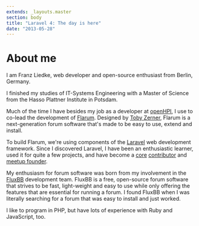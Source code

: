 ```yaml
---
extends: _layouts.master
section: body
title: "Laravel 4: The day is here"
date: "2013-05-28"
---
```


# About me

I am Franz Liedke, web developer and open-source enthusiast from Berlin, Germany.

I finished my studies of IT-Systems Engineering with a Master of Science from the Hasso Plattner Institute in Potsdam.

Much of the time I have besides my job as a developer at [openHPI][openhpi], I use to co-lead the development of [Flarum][flarum].
Designed by [Toby Zerner][toby], Flarum is a next-generation forum software that's made to be easy to use, extend and install.

To build Flarum, we're using components of the [Laravel][laravel] web development framework.
Since I discovered Laravel, I have been an enthusiastic learner, used it for quite a few projects, and have become a [core][lara-vel] [contributor][lara-fw] and [meetup founder][lara-meetup].

My enthusiasm for forum software was born from my involvement in the [FluxBB][fluxbb] development team.
FluxBB is a free, open-source forum software that strives to be fast, light-weight and easy to use while only offering the features that are essential for running a forum.
I found FluxBB when I was literally searching for a forum that was easy to install and just worked.

I like to program in PHP, but have lots of experience with Ruby and JavaScript, too.

[openhpi]: https://open.hpi.de
[fluxbb]: https://fluxbb.org
[flarum]: http://flarum.org
[toby]: http://tobyzerner.com
[laravel]: https://laravel.com
[lara-vel]: https://github.com/laravel/laravel/graphs/contributors
[lara-fw]: https://github.com/laravel/framework/graphs/contributors
[lara-meetup]: http://www.meetup.com/laravel-berlin/
